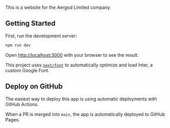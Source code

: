 This is a website for the Aergod Limited company.

## Getting Started

First, run the development server:

```bash
npm run dev
```

Open [http://localhost:3000](http://localhost:3000) with your browser to see the result.

This project uses [`next/font`](https://nextjs.org/docs/basic-features/font-optimization) to automatically optimize and load Inter, a custom Google Font.

## Deploy on GitHub

The easiest way to deploy this app is using automatic deployments with GitHub Actions.

When a PR is merged into `main`, the app is automatically deployed to GitHub Pages.
